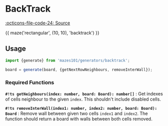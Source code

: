 # BackTrack

[:octicons-file-code-24: Source](https://github.com/nmanumr/mazes101/blob/master/src/generators/backtrack.ts)

{{ maze('rectangular', (10, 10), 'backtrack') }}

## Usage

```js
import {generate} from 'mazes101/generators/backtrack';

board = generate(board, {getNextRowNeighbours, removeInterWall});
```

### Required Functions

**`#!ts getNeighbours(index: number, board: Board): number[]`**
:   Get indexes of cells neighbour to the given `index`. This shouldn't include disabled cells. 

**`#!ts removeInterWall(index1: number, index2: number, board: Board): Board`**
:   Remove wall between given two cells `index1` and `index2`.
  The function should return a board with walls between both cells removed.

